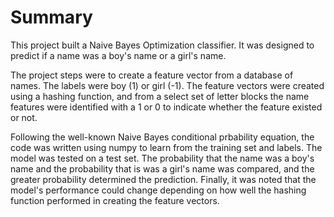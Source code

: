# Summary

This project built a Naive Bayes Optimization classifier.  It was designed to predict if a name was a boy's name or a girl's name.  

The project steps were to create a feature vector from a database of names.  The labels were boy (1) or girl (-1).  The feature vectors were created using a hashing function, and from a select set of letter blocks the name features were identified with a 1 or 0 to indicate whether the feature existed or not.

Following the well-known Naive Bayes conditional prbability equation, the code was written using numpy to learn from the training set and labels.  The model was tested on a test set.  The probability that the name was a boy's name and the probability that is was a girl's name was compared, and the greater probability determined the prediction.  Finally, it was noted that the model's performance could change depending on how well the hashing function performed in creating the feature vectors.
